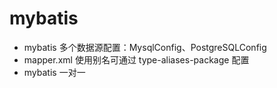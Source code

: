 # mybatis
- mybatis 多个数据源配置：MysqlConfig、PostgreSQLConfig
- mapper.xml 使用别名可通过 type-aliases-package 配置
- mybatis 一对一
